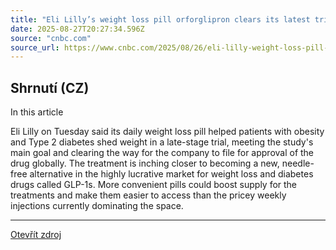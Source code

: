 ```yaml
---
title: "Eli Lilly’s weight loss pill orforglipron clears its latest trial, paving way for approval"
date: 2025-08-27T20:27:34.596Z
source: "cnbc.com"
source_url: https://www.cnbc.com/2025/08/26/eli-lilly-weight-loss-pill-orforglipron-clears-trial-paving-way-for-approval.html
---
```


## Shrnutí (CZ)
In this article

Eli Lilly on Tuesday said its daily weight loss pill helped patients with obesity and Type 2 diabetes shed weight in a late-stage trial, meeting the study's main goal and clearing the way for the company to file for approval of the drug globally. The treatment is inching closer to becoming a new, needle-free alternative in the highly lucrative market for weight loss and diabetes drugs called GLP-1s. More convenient pills could boost supply for the treatments and make them easier to access than the pricey weekly injections currently dominating the space.

---

[Otevřít zdroj](https://www.cnbc.com/2025/08/26/eli-lilly-weight-loss-pill-orforglipron-clears-trial-paving-way-for-approval.html)

